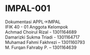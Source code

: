 # IMPAL-001
Dokumentasi APPL->IMPAL</br>
IFIK 40 - 01
Anggota Kelompok</br>
Achmad Choirul Rizal - 1301164689</br>
Damarizki Sukma Triadi - 1301164717</br>
Muhamad Fahmi Fakhrezi – 1301160793</br>
M. Furqan Fahraby P. – 1301164639  </br>
